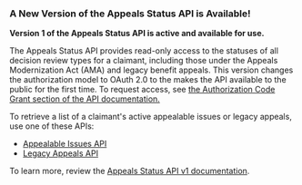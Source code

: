 ### A New Version of the Appeals Status API is Available!

**Version 1 of the Appeals Status API is active and available for use.**

The Appeals Status API provides read-only access to the statuses of all decision review types for a claimant, including those under the Appeals Modernization Act (AMA) and legacy benefit appeals. This version changes the authorization model to OAuth 2.0 to the makes the API available to the public for the first time. To request access, see [the Authorization Code Grant section of the API documentation.](https://developer.va.gov/explore/api/appeals-status/authorization-code)

To retrieve a list of a claimant's active appealable issues or legacy appeals, use one of these APIs:
- [Appealable Issues API](https://developer.va.gov/explore/api/appealable-issues)
- [Legacy Appeals API](https://developer.va.gov/explore/api/legacy-appeals)

To learn more, review the [Appeals Status API v1 documentation](https://developer.va.gov/explore/api/appeals-status/docs).
